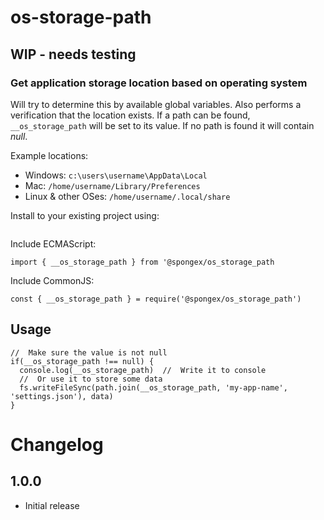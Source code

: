 #  os-storage-path

## WIP - needs testing

### Get application storage location based on operating system

Will try to determine this by available global variables.
Also performs a verification that the location exists.
If a path can be found, `__os_storage_path` will be set to its value.
If no path is found it will contain *null*.

Example locations:
- Windows: `c:\users\username\AppData\Local`
- Mac: `/home/username/Library/Preferences`
- Linux & other OSes: `/home/username/.local/share`

Install to your existing project using:
```
```

Include ECMAScript:
```
import { __os_storage_path } from '@spongex/os_storage_path
```

Include CommonJS:
```
const { __os_storage_path } = require('@spongex/os_storage_path')
```

## Usage
```
//  Make sure the value is not null
if(__os_storage_path !== null) {
  console.log(__os_storage_path)  //  Write it to console
  //  Or use it to store some data
  fs.writeFileSync(path.join(__os_storage_path, 'my-app-name', 'settings.json'), data)
}
```

# Changelog

## 1.0.0
- Initial release
